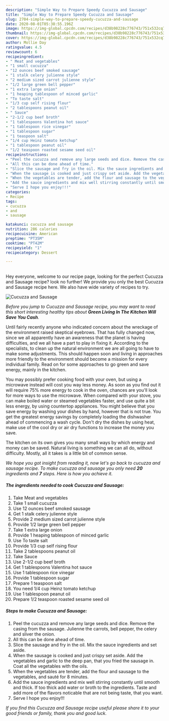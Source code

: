 ```yaml
---
description: "Simple Way to Prepare Speedy Cucuzza and Sausage"
title: "Simple Way to Prepare Speedy Cucuzza and Sausage"
slug: 2704-simple-way-to-prepare-speedy-cucuzza-and-sausage
date: 2020-08-01T05:38:55.196Z
image: https://img-global.cpcdn.com/recipes/d38b98228c776743/751x532cq70/cucuzza-and-sausage-recipe-main-photo.jpg
thumbnail: https://img-global.cpcdn.com/recipes/d38b98228c776743/751x532cq70/cucuzza-and-sausage-recipe-main-photo.jpg
cover: https://img-global.cpcdn.com/recipes/d38b98228c776743/751x532cq70/cucuzza-and-sausage-recipe-main-photo.jpg
author: Mollie Day
ratingvalue: 4.5
reviewcount: 6
recipeingredient:
- " Meat and vegetables"
- "1 small cucuzza"
- "12 ounces beef smoked sausage"
- "1 stalk celery julienne style"
- "2 medium sized carrot julienne style"
- "1/2 large green bell pepper"
- "1 extra large onion"
- "1 heaping tablespoon of minced garlic"
- "To taste salt"
- "1/3 cup self rising flour"
- "2 tablespoons peanut oil"
- " Sauce"
- "2-1/2 cup beef broth"
- "1 tablespoons Valentina hot sauce"
- "1 tablespoon rice vinegar"
- "1 tablespoon sugar"
- "1 teaspoon salt"
- "1/4 cup Heinz tomato ketchup"
- "1 tablespoon peanut oil"
- "1/2 teaspoon roasted sesame seed oil"
recipeinstructions:
- "Peel the cucuzza and remove any large seeds and dice. Remove the casing from the sausage. Julienne the carrots, bell pepper, the celery and sliver the onion."
- "All this can be done ahead of time."
- "Slice the sausage and fry in the oil. Mix the sauce ingredients and set aside."
- "When the sausage is cooked and just crispy set aside. Add the vegetables and garlic to the deep pan, that you fried the sausage in. Coat all the vegetables with the oils."
- "When the vegetables are tender, add the flour and sausage to the vegetables, and sauté for 8 minutes."
- "Add the sauce ingredients and mix well stirring constantly until smooth and thick. If too thick add water or broth to the ingredients. Taste and add more of the flavors noticable that are not being taste, that you want."
- "Serve I hope you enjoy!!!"
categories:
- Recipe
tags:
- cucuzza
- and
- sausage

katakunci: cucuzza and sausage 
nutrition: 286 calories
recipecuisine: American
preptime: "PT35M"
cooktime: "PT42M"
recipeyield: "1"
recipecategory: Dessert

---
```

<br>
Hey everyone, welcome to our recipe page, looking for the perfect Cucuzza and Sausage recipe? look no further! We provide you only the best Cucuzza and Sausage recipe here. We also have wide variety of recipes to try.
<br>


![Cucuzza and Sausage](https://img-global.cpcdn.com/recipes/d38b98228c776743/751x532cq70/cucuzza-and-sausage-recipe-main-photo.jpg)

<i>Before you jump to Cucuzza and Sausage recipe, you may want to read this short interesting healthy tips about 
<strong>Green Living In The Kitchen Will Save You Cash</strong>.</i>
</br>

Until fairly recently anyone who indicated concern about the wreckage of the environment raised skeptical eyebrows. That has fully changed now, since we all apparently have an awareness that the planet is having difficulties, and we all have a part to play in fixing it. According to the specialists, to clean up the natural environment we are all going to have to make some adjustments. This should happen soon and living in approaches more friendly to the environment should become a mission for every individual family. Read on for some approaches to go green and save energy, mainly in the kitchen.

You may possibly prefer cooking food with your oven, but using a microwave instead will cost you way less money. As soon as you find out it will require 75% more energy to cook in the oven, chances are you'll look for more ways to use the microwave. When compared with your stove, you can make boiled water or steamed vegetables faster, and use quite a bit less energy, by using countertop appliances. You might believe that you save energy by washing your dishes by hand, however that is not true. You get the greatest energy savings by completely loading the dishwasher ahead of commencing a wash cycle. Don't dry the dishes by using heat, make use of the cool dry or air dry functions to increase the money you save.

The kitchen on its own gives you many small ways by which energy and money can be saved. Natural living is something we can all do, without difficulty. Mostly, all it takes is a little bit of common sense.


<i>We hope you got insight from reading it, now let's go back to cucuzza and sausage recipe. To make cucuzza and sausage you only need <strong>20</strong> ingredients and <strong>7</strong> steps. Here is how you achieve it.
</i>

##### The ingredients needed to cook Cucuzza and Sausage:

1. Take  Meat and vegetables
1. Take 1 small cucuzza
1. Use 12 ounces beef smoked sausage
1. Get 1 stalk celery julienne style
1. Provide 2 medium sized carrot julienne style
1. Provide 1/2 large green bell pepper
1. Take 1 extra large onion
1. Provide 1 heaping tablespoon of minced garlic
1. Use To taste salt
1. Provide 1/3 cup self rising flour
1. Take 2 tablespoons peanut oil
1. Take  Sauce
1. Use 2-1/2 cup beef broth
1. Get 1 tablespoons Valentina hot sauce
1. Use 1 tablespoon rice vinegar
1. Provide 1 tablespoon sugar
1. Prepare 1 teaspoon salt
1. You need 1/4 cup Heinz tomato ketchup
1. Use 1 tablespoon peanut oil
1. Prepare 1/2 teaspoon roasted sesame seed oil


##### Steps to make Cucuzza and Sausage:

1. Peel the cucuzza and remove any large seeds and dice. Remove the casing from the sausage. Julienne the carrots, bell pepper, the celery and sliver the onion.
1. All this can be done ahead of time.
1. Slice the sausage and fry in the oil. Mix the sauce ingredients and set aside.
1. When the sausage is cooked and just crispy set aside. Add the vegetables and garlic to the deep pan, that you fried the sausage in. Coat all the vegetables with the oils.
1. When the vegetables are tender, add the flour and sausage to the vegetables, and sauté for 8 minutes.
1. Add the sauce ingredients and mix well stirring constantly until smooth and thick. If too thick add water or broth to the ingredients. Taste and add more of the flavors noticable that are not being taste, that you want.
1. Serve I hope you enjoy!!!


<i>If you find this Cucuzza and Sausage recipe useful please share it to your good friends or family, thank you and good luck.</i>
